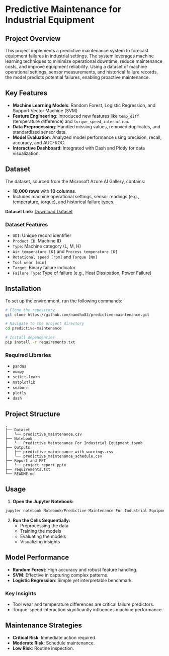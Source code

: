 # Predictive Maintenance for Industrial Equipment

## Project Overview
This project implements a predictive maintenance system to forecast equipment failures in industrial settings. The system leverages machine learning techniques to minimize operational downtime, reduce maintenance costs, and improve equipment reliability. Using a dataset of machine operational settings, sensor measurements, and historical failure records, the model predicts potential failures, enabling proactive maintenance.

## Key Features
- **Machine Learning Models**: Random Forest, Logistic Regression, and Support Vector Machine (SVM)
- **Feature Engineering**: Introduced new features like `temp_diff` (temperature difference) and `torque_speed_interaction`.
- **Data Preprocessing**: Handled missing values, removed duplicates, and standardized sensor data.
- **Model Evaluation**: Analyzed model performance using precision, recall, accuracy, and AUC-ROC.
- **Interactive Dashboard**: Integrated with Dash and Plotly for data visualization.

## Dataset
The dataset, sourced from the Microsoft Azure AI Gallery, contains:
- **10,000 rows** with **10 columns**.
- Includes machine operational settings, sensor readings (e.g., temperature, torque), and historical failure types.

**Dataset Link:** [Download Dataset](https://drive.google.com/file/d/1ZZJr0QV2qkESW2qfhBn6BYBsIUUbooyJ/view?usp=sharing)

### Dataset Features
- `UDI`: Unique record identifier
- `Product ID`: Machine ID
- `Type`: Machine category (L, M, H)
- `Air temperature [K]` and `Process temperature [K]`
- `Rotational speed [rpm]` and `Torque [Nm]`
- `Tool wear [min]`
- `Target`: Binary failure indicator
- `Failure Type`: Type of failure (e.g., Heat Dissipation, Power Failure)

## Installation
To set up the environment, run the following commands:
```bash
# Clone the repository
git clone https://github.com/nandhu83/predictive-maintenance.git

# Navigate to the project directory
cd predictive-maintenance

# Install dependencies
pip install -r requirements.txt
```

### Required Libraries
- `pandas`
- `numpy`
- `scikit-learn`
- `matplotlib`
- `seaborn`
- `plotly`
- `dash`

## Project Structure
```
.
├── Dataset
│   └── predictive_maintenance.csv
├── Notebook
│   └── Predictive Maintenance For Industrial Equipment.ipynb
├── Outputs
│   ├── predictive_maintenance_with_warnings.csv
│   └── predictive_maintenance_schedule.csv
├── Report and PPT
│   └── project_report.pptx
├── requirements.txt
└── README.md
```

## Usage
1. **Open the Jupyter Notebook:**
```bash
jupyter notebook Notebook/Predictive Maintenance For Industrial Equipment.ipynb
```
2. **Run the Cells Sequentially:**
   - Preprocessing the data
   - Training the models
   - Evaluating the models
   - Visualizing insights

## Model Performance
- **Random Forest**: High accuracy and robust feature handling.
- **SVM**: Effective in capturing complex patterns.
- **Logistic Regression**: Simple yet interpretable benchmark.

### Key Insights
- Tool wear and temperature differences are critical failure predictors.
- Torque-speed interaction significantly influences machine performance.

## Maintenance Strategies
- **Critical Risk**: Immediate action required.
- **Moderate Risk**: Schedule maintenance.
- **Low Risk**: Routine inspection.
